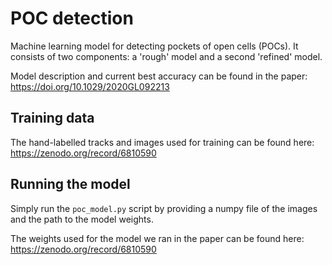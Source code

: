 # POC detection
Machine learning model for detecting pockets of open cells (POCs). It consists 
of two components: a 'rough' model and a second 'refined' model. 

Model description and current best accuracy can be found in the 
paper: https://doi.org/10.1029/2020GL092213

## Training data

The hand-labelled tracks and images used for training can be found here: https://zenodo.org/record/6810590


## Running the model

Simply run the `poc_model.py` script by providing a numpy file of the images
and the path to the model weights.

The weights used for the model we ran in the paper can be found here: https://zenodo.org/record/6810590
